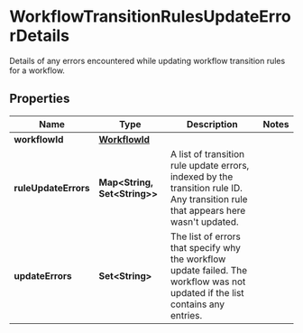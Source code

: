 

# WorkflowTransitionRulesUpdateErrorDetails

Details of any errors encountered while updating workflow transition rules for a workflow.
## Properties

Name | Type | Description | Notes
------------ | ------------- | ------------- | -------------
**workflowId** | [**WorkflowId**](WorkflowId.md) |  | 
**ruleUpdateErrors** | **Map&lt;String, Set&lt;String&gt;&gt;** | A list of transition rule update errors, indexed by the transition rule ID. Any transition rule that appears here wasn&#39;t updated. | 
**updateErrors** | **Set&lt;String&gt;** | The list of errors that specify why the workflow update failed. The workflow was not updated if the list contains any entries. | 



